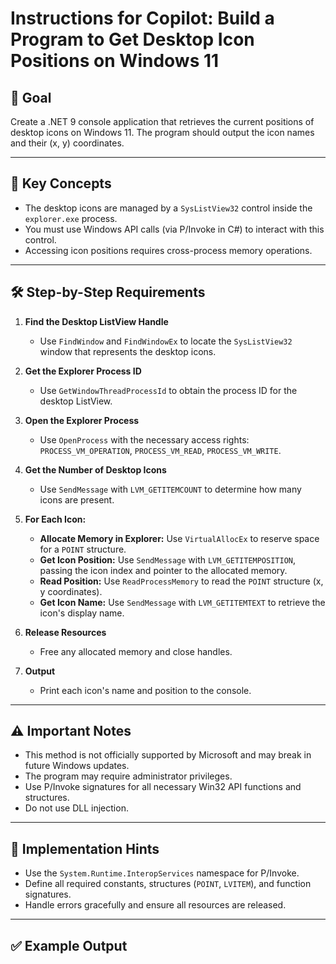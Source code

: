 ﻿# Instructions for Copilot: Build a Program to Get Desktop Icon Positions on Windows 11

## 🎯 Goal

Create a .NET 9 console application that retrieves the current positions of desktop icons on Windows 11. The program should output the icon names and their (x, y) coordinates.

---

## 🧩 Key Concepts

- The desktop icons are managed by a `SysListView32` control inside the `explorer.exe` process.
- You must use Windows API calls (via P/Invoke in C#) to interact with this control.
- Accessing icon positions requires cross-process memory operations.

---

## 🛠️ Step-by-Step Requirements

1. **Find the Desktop ListView Handle**
   - Use `FindWindow` and `FindWindowEx` to locate the `SysListView32` window that represents the desktop icons.

2. **Get the Explorer Process ID**
   - Use `GetWindowThreadProcessId` to obtain the process ID for the desktop ListView.

3. **Open the Explorer Process**
   - Use `OpenProcess` with the necessary access rights: `PROCESS_VM_OPERATION`, `PROCESS_VM_READ`, `PROCESS_VM_WRITE`.

4. **Get the Number of Desktop Icons**
   - Use `SendMessage` with `LVM_GETITEMCOUNT` to determine how many icons are present.

5. **For Each Icon:**
   - **Allocate Memory in Explorer:** Use `VirtualAllocEx` to reserve space for a `POINT` structure.
   - **Get Icon Position:** Use `SendMessage` with `LVM_GETITEMPOSITION`, passing the icon index and pointer to the allocated memory.
   - **Read Position:** Use `ReadProcessMemory` to read the `POINT` structure (x, y coordinates).
   - **Get Icon Name:** Use `SendMessage` with `LVM_GETITEMTEXT` to retrieve the icon's display name.

6. **Release Resources**
   - Free any allocated memory and close handles.

7. **Output**
   - Print each icon's name and position to the console.

---

## ⚠️ Important Notes

- This method is not officially supported by Microsoft and may break in future Windows updates.
- The program may require administrator privileges.
- Use P/Invoke signatures for all necessary Win32 API functions and structures.
- Do not use DLL injection.

---

## 📝 Implementation Hints

- Use the `System.Runtime.InteropServices` namespace for P/Invoke.
- Define all required constants, structures (`POINT`, `LVITEM`), and function signatures.
- Handle errors gracefully and ensure all resources are released.

---

## ✅ Example Output
